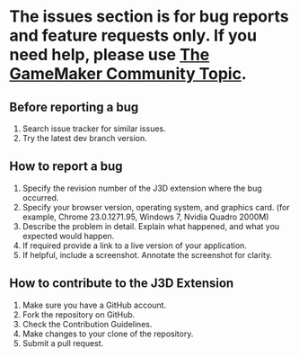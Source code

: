 # The issues section is for bug reports and feature requests only. If you need help, please use [The GameMaker Community Topic](http://gmc.yoyogames.com/index.php?showtopic=580931).


Before reporting a bug
---
1. Search issue tracker for similar issues.
2. Try the latest dev branch version.


How to report a bug
---
1. Specify the revision number of the J3D extension where the bug occurred.
2. Specify your browser version, operating system, and graphics card. (for example, Chrome 23.0.1271.95, Windows 7, Nvidia Quadro 2000M)
3. Describe the problem in detail. Explain what happened, and what you expected would happen.
4. If required provide a link to a live version of your application.
5. If helpful, include a screenshot. Annotate the screenshot for clarity.


How to contribute to the J3D Extension
---
1. Make sure you have a GitHub account.
2. Fork the repository on GitHub.
3. Check the Contribution Guidelines.
4. Make changes to your clone of the repository.
5. Submit a pull request.
